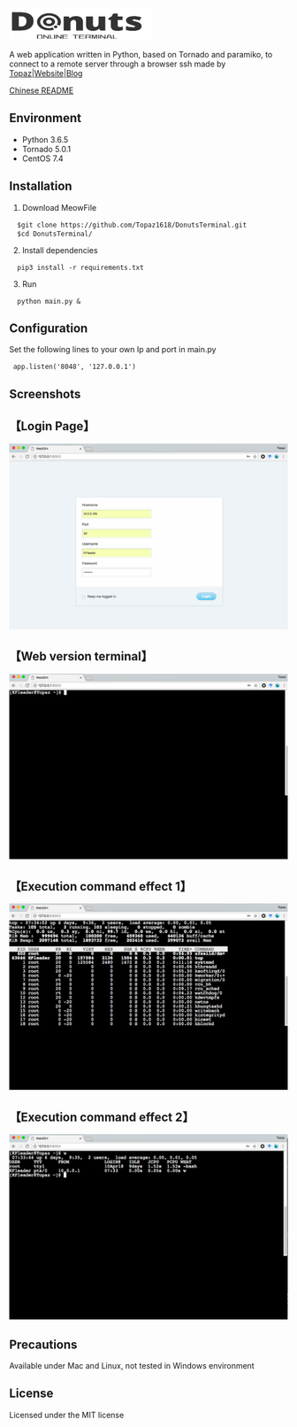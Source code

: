<img src='static/img/Donuts.png' width='260' height='60' title='
DonutsTerminal, A online termainal'>
 

A web application written in Python, based on Tornado and paramiko, to connect to a remote server through a browser ssh made by [Topaz](https://topaz1618.github.io/about)|[Website](http://topazaws.com/)|[Blog](https://topaz1618.github.io/blog/)

[Chinese README](https://github.com/Topaz1618/DonutsTerminal/blob/master/README_CN.markdown)


## Environment
- Python 3.6.5
- Tornado 5.0.1
- CentOS 7.4

## Installation
1. Download MeowFile

```
  $git clone https://github.com/Topaz1618/DonutsTerminal.git
  $cd DonutsTerminal/
```

2. Install dependencies
```
  pip3 install -r requirements.txt
```
3. Run
```
  python main.py &
```

## Configuration

Set the following lines to your own Ip and port in main.py
```
 app.listen('8048', '127.0.0.1')
```


## Screenshots

## 【Login Page】
![avatar](static/img/login.png)

## 【Web version terminal】
![avatar](static/img/terminal.png)

## 【Execution command effect 1】
![avatar](static/img/terminal1.png)

## 【Execution command effect 2】
![avatar](static/img/terminal2.png)


## Precautions
Available under Mac and Linux, not tested in Windows environment

## License
Licensed under the MIT license
